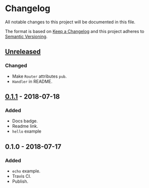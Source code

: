 # Changelog
All notable changes to this project will be documented in this file.

The format is based on [Keep a Changelog](http://keepachangelog.com/en/1.0.0/)
and this project adheres to [Semantic Versioning](http://semver.org/spec/v2.0.0.html).

## [Unreleased]
### Changed
- Make `Router` attributes `pub`.
- `Handler` in README.

## [0.1.1] - 2018-07-18
### Added
- Docs badge.
- Readme link.
- `hello` example

## 0.1.0 - 2018-07-17
### Added
- `echo` example.
- Travis CI.
- Publish.

[Unreleased]: https://github.com/SunDoge/radix-router/compare/v0.1.1...HEAD
[0.1.1]: https://github.com/SunDoge/radix-router/compare/v0.1.0...v0.1.1


